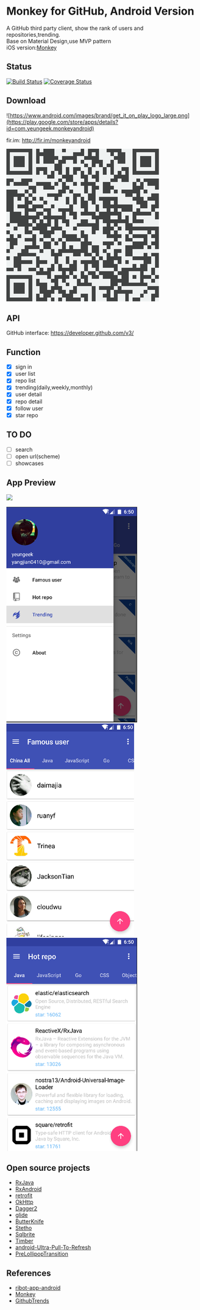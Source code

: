 # Monkey for GitHub, Android Version
A GitHub third party client, show the rank of users and repositories,trending.  
Base on Material Design,use MVP pattern  
iOS version:[Monkey](https://github.com/coderyi/Monkey)

## Status
[![Build Status](https://travis-ci.org/yeungeek/monkey-android.svg?branch=master)](https://travis-ci.org/yeungeek/monkey-android)
[![Coverage Status](https://coveralls.io/repos/github/yeungeek/monkey-android/badge.svg?branch=master)](https://coveralls.io/github/yeungeek/monkey-android?branch=master)

## Download
![https://www.android.com/images/brand/get_it_on_play_logo_large.png](https://play.google.com/store/apps/details?id=com.yeungeek.monkeyandroid)

fir.im: http://fir.im/monkeyandroid

![](images/fir.png)

## API
GitHub interface: https://developer.github.com/v3/

## Function
- [x] sign in
- [x] user list
- [x] repo list
- [x] trending(daily,weekly,monthly)
- [x] user detail
- [x] repo detail
- [x] follow user
- [x] star repo

## TO DO
- [ ]  search
- [ ]  open url(scheme)
- [ ]  showcases

## App Preview
![](images/monkey.gif)

![](images/preview1.png)
![](images/preview2.png)
![](images/preview3.png)

## Open source projects
* [RxJava](https://github.com/ReactiveX/RxJava/)
* [RxAndroid](https://github.com/ReactiveX/RxAndroid/)
* [retrofit](https://github.com/square/retrofit/)
* [OkHttp](https://github.com/square/okhttp)
* [Dagger2](https://github.com/google/dagger/)
* [glide](https://github.com/bumptech/glide/)
* [ButterKnife](https://github.com/JakeWharton/butterknife/)
* [Stetho](https://github.com/facebook/stetho)
* [Sqlbrite](https://github.com/square/sqlbrite)
* [Timber](https://github.com/JakeWharton/timber/)
* [android-Ultra-Pull-To-Refresh](https://github.com/liaohuqiu/android-Ultra-Pull-To-Refresh)
* [PreLollipopTransition](https://github.com/takahirom/PreLollipopTransition)

## References
* [ribot-app-android](https://github.com/ribot/ribot-app-android)
* [Monkey](https://github.com/coderyi/Monkey)
* [GithubTrends](https://github.com/laowch/GithubTrends)
